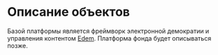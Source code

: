 # Описание объектов
Базой платформы является фреймворк электронной демократии и управления контентом [Edem](https://github.com/grandcore/Edem). Платформа фонда будет описываться позже. 